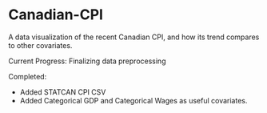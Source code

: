 # Canadian-CPI
A data visualization of the recent Canadian CPI, and how its trend compares to other covariates. 

Current Progress: Finalizing data preprocessing

Completed:
* Added STATCAN CPI CSV
* Added Categorical GDP and Categorical Wages as useful covariates. 
